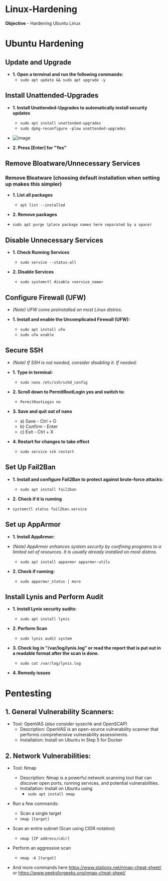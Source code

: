 # Linux-Hardening
<b>Objective</b> - Hardening Ubuntu Linux

<!---------------------------------------------------------------------- SECTION BREAK ---------------------------------------------------------------------->

<h1>Ubuntu Hardening</h1>

<h2>Update and Upgrade</h2>

- <b>1. Open a terminal and run the following commands:</b>
  - `sudo apt update && sudo apt upgrade -y`

<!---------------------------------------------------------------------- SECTION BREAK ---------------------------------------------------------------------->

<h2>Install Unattended-Upgrades</h2>

- <b>1. Install Unattended-Upgrades to automatically install security updates</b>
  - `sudo apt install unattended-upgrades`
  - `sudo dpkg-reconfigure -plow unattended-upgrades`
- ![image](https://github.com/AngelMcArthur/Linux-Hardening-Project/assets/55830075/a692a7ed-2fc1-4759-aa95-19f99743bf8a)

- <b>2. Press [Enter] for "Yes"</b>

<!---------------------------------------------------------------------- SECTION BREAK ---------------------------------------------------------------------->

<h2>Remove Bloatware/Unnecessary Services</h2>

<h3>Remove Bloatware (choosing default installation when setting up makes this simpler)</h3>

- <b>1. List all packages</b>
  - `apt list --installed`
		
- <b>2. Remove packages</b>
- `sudo apt purge (place package names here separated by a space)`

<!-------------------------------------- SMALL BREAK -------------------------------------->

<h2>Disable Unnecessary Services</h2>

- <b>1. Check Running Services</b>
  - `sudo service --status-all`
		
- <b>2. Disable Services</b>
  - `sudo systemctl disable <service_name>`

<!---------------------------------------------------------------------- SECTION BREAK ---------------------------------------------------------------------->

<h2>Configure Firewall (UFW)</h2>

- <i>(Note) UFW come preinstalled on most Linux distros.</i>
	
- <b>1. Install and enable the Uncomplicated Firewall (UFW):</b>
  - `sudo apt install ufw`
  - `sudo ufw enable`

<!---------------------------------------------------------------------- SECTION BREAK ---------------------------------------------------------------------->

<h2>Secure SSH</h2>

- <i>(Note) If SSH is not needed, consider disabling it. If needed:</i>
	
- <b>1. Type in terminal:</b>
  - `sudo nano /etc/ssh/sshd_config`
		
- <b>2. Scroll down to PermitRootLogin yes and switch to:</b>
  - `PermitRootLogin no`
			
- <b>3. Save and quit out of nano</b>
  - a) Save - Ctrl + O
  - b) Confirm - Enter
  - c) Exit - Ctrl + X
			
- <b>4. Restart for changes to take effect</b>
  - `sudo service ssh restart`

<!---------------------------------------------------------------------- SECTION BREAK ---------------------------------------------------------------------->

<h2>Set Up Fail2Ban</h2>
	
- <b>1. Install and configure Fail2Ban to protect against brute-force attacks:</b>
  - `sudo apt install fail2ban`
			
- <b>2. Check if it is running</b>
- `systemctl status fail2ban.service`

<!---------------------------------------------------------------------- SECTION BREAK ---------------------------------------------------------------------->

<h2>Set up AppArmor</h2>
	
- <b>1. Install AppArmor:</b>
- <i>(Note) AppArmor enhances system security by confining programs to a limited set of resources. It is usually already installed on most distros.</i>
  - `sudo apt install apparmor apparmor-utils`
			
- <b>2. Check if running:</b>
  - `sudo apparmor_status | more`

<!---------------------------------------------------------------------- SECTION BREAK ---------------------------------------------------------------------->

<h2>Install Lynis and Perform Audit</h2>

- <b>1. Install Lynis security audits:</b>
  - `sudo apt install lynis`
			
- <b>2. Perform Scan</b>
  - `sudo lynis audit system`
			
- <b>3. Check log in "/var/log/lynis.log" or read the report that is put out in a readable format after the scan is done.</b>
  - `sudo cat /var/log/lynis.log`
			
- <b>4. Remedy issues</b>

<!---------------------------------------------------------------------- SECTION BREAK ---------------------------------------------------------------------->

<h1>Pentesting</h1>

<h2>1. General Vulnerability Scanners:</h2>

- Tool: OpenVAS (also consider sysechk and OpenSCAP)
  - Description: OpenVAS is an open-source vulnerability scanner that performs comprehensive vulnerability assessments.
  - Installation: Install on Ubuntu in Step 5 for Docker

<!-------------------------------------- SMALL BREAK -------------------------------------->

<h2>2. Network Vulnerabilities:</h2>

- Tool: Nmap
  - Description: Nmap is a powerful network scanning tool that can discover open ports, running services, and potential vulnerabilities.
  - Installation: Install on Ubuntu using
	-	`sudo apt install nmap`
		
- Run a few commands:
  - Scan a single target
  - `nmap [target]`
		
- Scan an entire subnet (Scan using CIDR notation)
  - `nmap [IP address/cdir]`
		
- Perform an aggressive scan
  - `nmap -A [target]`
		
- And more commands here https://www.stationx.net/nmap-cheat-sheet/ or https://www.geeksforgeeks.org/nmap-cheat-sheet/

<!-------------------------------------- SMALL BREAK -------------------------------------->


